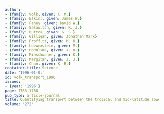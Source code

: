 ```yaml
---
author:
- {family: Volk, given: C. M.}
- {family: Elkins, given: James W.}
- {family: Fahey, given: David W.}
- {family: Salawitch, given: R. J.}
- {family: Dutton, given: G. S.}
- {family: Gilligan, given: Jonathan Mark}
- {family: Proffitt, given: M. H.}
- {family: Loewenstein, given: M.}
- {family: Podolske, given: J. R.}
- {family: Minschwaner, given: K.}
- {family: Margitan, given: J. J.}
- {family: Chan, given: K. R.}
container-title: Science
date: '1996-01-01'
id: volk_transport_1996
issued:
- {year: '1996'}
page: 1763-1768
pub_type: article-journal
title: Quantifying transport between the tropical and mid-latitude lower stratosphere
volume: '272'
---
```

